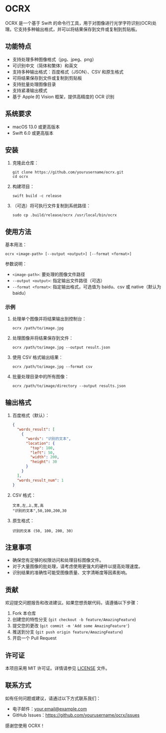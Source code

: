 # OCRX

OCRX 是一个基于 Swift 的命令行工具，用于对图像进行光学字符识别(OCR)处理。它支持多种输出格式，并可以将结果保存到文件或复制到剪贴板。

## 功能特点

- 支持处理多种图像格式（jpg、jpeg、png）
- 可识别中文（简体和繁体）和英文
- 支持多种输出格式：百度格式（JSON）、CSV 和原生格式
- 可将结果保存到文件或复制到剪贴板
- 支持批量处理图像目录
- 支持紧凑输出模式
- 基于 Apple 的 Vision 框架，提供高精度的 OCR 识别

## 系统要求

- macOS 13.0 或更高版本
- Swift 6.0 或更高版本

## 安装

1. 克隆此仓库：

   ```shell
   git clone https://github.com/yourusername/ocrx.git
   cd ocrx
   ```

2. 构建项目：

   ```shell
   swift build -c release
   ```

3. （可选）将可执行文件复制到系统路径：

   ```shell
   sudo cp .build/release/ocrx /usr/local/bin/ocrx
   ```

## 使用方法

基本用法：

```shell
ocrx <image-path> [--output <output>] [--format <format>]
```

参数说明：

- `<image-path>`: 要处理的图像文件路径
- `--output <output>`: 指定输出文件路径（可选）
- `--format <format>`: 指定输出格式，可选值为 baidu、csv 或 native（默认为 baidu）

### 示例

1. 处理单个图像并将结果输出到控制台：

   ```shell
   ocrx /path/to/image.jpg
   ```

2. 处理图像并将结果保存到文件：

   ```shell
   ocrx /path/to/image.jpg --output result.json
   ```

3. 使用 CSV 格式输出结果：

   ```shell
   ocrx /path/to/image.jpg --format csv
   ```

4. 批量处理目录中的所有图像：

   ```shell
   ocrx /path/to/image/directory --output results.json
   ```

## 输出格式

1. 百度格式（默认）：

   ```json
   {
     "words_result": [
       {
         "words": "识别的文本",
         "location": {
           "top": 100,
           "left": 50,
           "width": 200,
           "height": 30
         }
       }
     ],
     "words_result_num": 1
   }
   ```

2. CSV 格式：

   ```csv
   文本,左,上,宽,高
   "识别的文本",50,100,200,30
   ```

3. 原生格式：

   ```native
   识别的文本 (50, 100, 200, 30)
   ```

## 注意事项

- 确保您有足够的权限访问和处理目标图像文件。
- 对于大量图像的批处理，请考虑使用更强大的硬件以提高处理速度。
- 识别结果的准确性可能受图像质量、文字清晰度等因素影响。

## 贡献

欢迎提交问题报告和改进建议。如果您想贡献代码，请遵循以下步骤：

1. Fork 本仓库
2. 创建您的特性分支 (`git checkout -b feature/AmazingFeature`)
3. 提交您的更改 (`git commit -m 'Add some AmazingFeature'`)
4. 推送到分支 (`git push origin feature/AmazingFeature`)
5. 开启一个 Pull Request

## 许可证

本项目采用 MIT 许可证。详情请参见 [LICENSE](LICENSE) 文件。

## 联系方式

如有任何问题或建议，请通过以下方式联系我们：

- 电子邮件：<your.email@example.com>
- GitHub Issues：<https://github.com/yourusername/ocrx/issues>

感谢您使用 OCRX！
